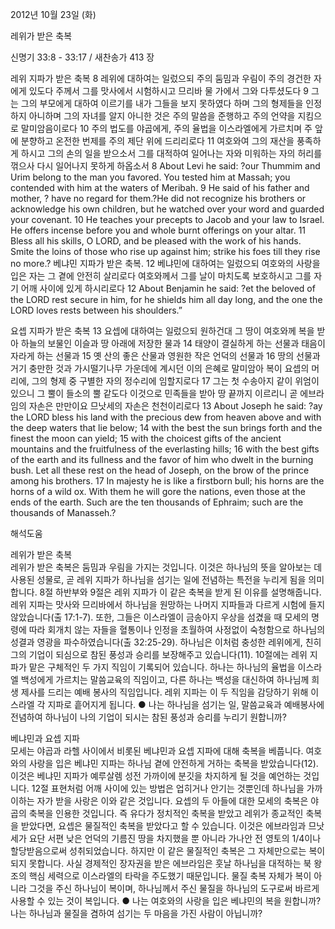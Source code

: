 2012년 10월 23일 (화)

레위가 받은 축복



신명기 33:8 - 33:17 / 새찬송가 413 장


레위 지파가 받은 축복
8 레위에 대하여는 일렀으되 주의 둠밈과 우림이 주의 경건한 자에게 있도다 주께서 그를 맛사에서 시험하시고 므리바 물 가에서 그와 다투셨도다 9 그는 그의 부모에게 대하여 이르기를 내가 그들을 보지 못하였다 하며 그의 형제들을 인정하지 아니하며 그의 자녀를 알지 아니한 것은 주의 말씀을 준행하고 주의 언약을 지킴으로 말미암음이로다 10 주의 법도를 야곱에게, 주의 율법을 이스라엘에게 가르치며 주 앞에 분향하고 온전한 번제를 주의 제단 위에 드리리로다 11 여호와여 그의 재산을 풍족하게 하시고 그의 손의 일을 받으소서 그를 대적하여 일어나는 자와 미워하는 자의 허리를 꺾으사 다시 일어나지 못하게 하옵소서
8 About Levi he said: ?our Thummim and Urim belong to the man you favored. You tested him at Massah; you contended with him at the waters of Meribah. 9 He said of his father and mother, ? have no regard for them.?He did not recognize his brothers or acknowledge his own children, but he watched over your word and guarded your covenant. 10 He teaches your precepts to Jacob and your law to Israel. He offers incense before you and whole burnt offerings on your altar. 11 Bless all his skills, O LORD, and be pleased with the work of his hands. Smite the loins of those who rise up against him; strike his foes till they rise no more.?
베냐민 지파가 받은 축복.
12 베냐민에 대하여는 일렀으되 여호와의 사랑을 입은 자는 그 곁에 안전히 살리로다 여호와께서 그를 날이 마치도록 보호하시고 그를 자기 어깨 사이에 있게 하시리로다
12 About Benjamin he said: ?et the beloved of the LORD rest secure in him, for he shields him all day long, and the one the LORD loves rests between his shoulders.”

요셉 지파가 받은 축복
13 요셉에 대하여는 일렀으되 원하건대 그 땅이 여호와께 복을 받아 하늘의 보물인 이슬과 땅 아래에 저장한 물과 14 태양이 결실하게 하는 선물과 태음이 자라게 하는 선물과 15 옛 산의 좋은 산물과 영원한 작은 언덕의 선물과 16 땅의 선물과 거기 충만한 것과 가시떨기나무 가운데에 계시던 이의 은혜로 말미암아 복이 요셉의 머리에, 그의 형제 중 구별한 자의 정수리에 임할지로다 17 그는 첫 수송아지 같이 위엄이 있으니 그 뿔이 들소의 뿔 같도다 이것으로 민족들을 받아 땅 끝까지 이르리니 곧 에브라임의 자손은 만만이요 므낫세의 자손은 천천이리로다
13 About Joseph he said: ?ay the LORD bless his land with the precious dew from heaven above and with the deep waters that lie below; 14 with the best the sun brings forth and the finest the moon can yield; 15 with the choicest gifts of the ancient mountains and the fruitfulness of the everlasting hills; 16 with the best gifts of the earth and its fullness and the favor of him who dwelt in the burning bush. Let all these rest on the head of Joseph, on the brow of the prince among his brothers. 17 In majesty he is like a firstborn bull; his horns are the horns of a wild ox. With them he will gore the nations, even those at the ends of the earth. Such are the ten thousands of Ephraim; such are the thousands of Manasseh.?

해석도움





레위가 받은 축복  
레위가 받은 축복은 둠밈과 우림을 가지는 것입니다. 이것은 하나님의 뜻을 알아보는 데 사용된 성물로, 곧 레위 지파가 하나님을 섬기는 일에 전념하는 특전을 누리게 됨을 의미합니다. 8절 하반부와 9절은 레위 지파가 이 같은 축복을 받게 된 이유를 설명해줍니다. 레위 지파는 맛사와 므리바에서 하나님을 원망하는 나머지 지파들과 다르게 시험에 들지 않았습니다(출 17:1-7). 또한, 그들은 이스라엘이 금송아지 우상을 섬겼을 때 모세의 명령에 따라 회개치 않는 자들을 혈통이나 인정을 초월하여 사정없이 숙청함으로 하나님의 성결과 영광을 파수하였습니다(출 32:25-29). 하나님은 이처럼 충성한 레위에게, 친히 그의 기업이 되심으로 참된 풍성과 승리를 보장해주고 있습니다(11). 10절에는 레위 지파가 맡은 구체적인 두 가지 직임이 기록되어 있습니다. 하나는 하나님의 율법을 이스라엘 백성에게 가르치는 말씀교육의 직임이고, 다른 하나는 백성을 대신하여 하나님께 희생 제사를 드리는 예배 봉사의 직임입니다. 레위 지파는 이 두 직임을 감당하기 위해 이스라엘 각 지파로 흩어지게 됩니다.
● 나는 하나님을 섬기는 일, 말씀교육과 예배봉사에 전념하여 하나님이 나의 기업이 되시는 참된 풍성과 승리를 누리기 원합니까?

베냐민과 요셉 지파  
모세는 야곱과 라헬 사이에서 비롯된 베냐민과 요셉 지파에 대해 축복을 베풉니다. 여호와의 사랑을 입은 베냐민 지파는 하나님 곁에 안전하게 거하는 축복을 받았습니다(12). 이것은 베냐민 지파가 예루살렘 성전 가까이에 분깃을 차지하게 될 것을 예언하는 것입니다. 12절 표현처럼 어깨 사이에 있는 방법은 업히거나 안기는 것뿐인데 하나님을 가까이하는 자가 받을 사랑은 이와 같은 것입니다. 요셉의 두 아들에 대한 모세의 축복은 야곱의 축복을 인용한 것입니다. 즉 유다가 정치적인 축복을 받았고 레위가 종교적인 축복을 받았다면, 요셉은 물질적인 축복을 받았다고 할 수 있습니다. 이것은 에브라임과 므낫세가 요단 서편 낮은 언덕의 기름진 땅을 차지했을 뿐 아니라 가나안 전 영토의 1/4이나 할당받음으로써 성취되었습니다. 하지만 이 같은 물질적인 축복은 그 자체만으로는 복이 되지 못합니다. 사실 경제적인 장자권을 받은 에브라임은 훗날 하나님을 대적하는 북 왕조의 핵심 세력으로 이스라엘의 타락을 주도했기 때문입니다. 물질 축복 자체가 복이 아니라 그것을 주신 하나님이 복이며, 하나님께서 주신 물질을 하나님의 도구로써 바르게 사용할 수 있는 것이 복입니다.
● 나는 여호와의 사랑을 입은 베냐민의 복을 원합니까? 나는 하나님과 물질을 겸하여 섬기는 두 마음을 가진 사람이 아닙니까?